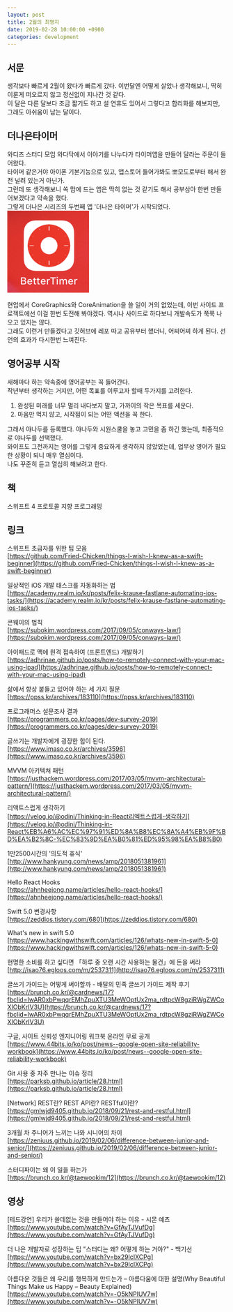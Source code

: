 ```yaml
---
layout: post
title: 2월의 최명지
date: 2019-02-28 10:00:00 +0900
categories: development
---
```


## 서문
생각보다 빠르게 2월이 왔다가 빠르게 갔다. 이번달엔 어떻게 살았나 생각해보니, 딱히 이룬게 떠오르지 않고 정신없이 지나간 것 같다.  
이 달은 다른 달보다 조금 짧기도 하고 설 연휴도 있어서 그렇다고 합리화를 해보지만, 그래도 아쉬움이 남는 달이다.

## 더나은타이머

와디즈 스터디 모임 와다닥에서 이야기를 나누다가 타이머앱을 만들어 달라는 주문이 들어왔다.  
타이머 같은거야 아이폰 기본기능으로 있고, 앱스토어 들어가봐도 뽀모도로부터 해서 완전 널려 있는거 아닌가.  
그런데 또 생각해보니 쏙 맘에 드는 앱은 딱히 없는 것 같기도 해서 공부삼아 한번 만들어보겠다고 약속을 했다.  
그렇게 더나은 시리즈의 두번째 앱 '더나은 타이머'가 시작되었다.  
![01](../img/2019-02-28-201902-retrospectives/BetterTimerIcon.png)

현업에서 CoreGraphics와 CoreAnimation을 쓸 일이 거의 없었는데, 이번 사이드 프로젝트에선 이걸 한번 도전해 봐야겠다.
역시나 사이드로 하다보니 개발속도가 쭉쭉 나오고 있지는 않다.  
그래도 이런거 만들겠다고 깃허브에 레포 따고 공유부터 했더니, 어찌어찌 하게 된다. 선언의 효과가 다시한번 느껴진다.

## 영어공부 시작
새해마다 하는 약속중에 영어공부는 꼭 들어간다.  
작년부터 생각하는 거지만, 어떤 목표를 이루고자 할때 두가지를 고려한다.

1. 완성된 미래를 너무 멀리 내다보지 말고, 가까이의 작은 목표를 세운다.
2. 마음만 먹지 않고, 시작점이 되는 어떤 액션을 꼭 한다.

그래서 야나두를 등록했다. 야나두와 시원스쿨을 놓고 고민을 좀 하긴 했는데, 최종적으로 야나두를 선택했다.  
와이프도 그전까지는 영어를 그렇게 중요하게 생각하지 않았었는데, 업무상 영어가 필요한 상황이 되니 매우 열심이다.  
나도 꾸준히 듣고 열심히 해보려고 한다.

## 책

스위프트 4 프로토콜 지향 프로그래밍

## 링크

스위프트 초급자를 위한 팁 모음  
[https://github.com/Fried-Chicken/things-I-wish-I-knew-as-a-swift-beginner](https://github.com/Fried-Chicken/things-I-wish-I-knew-as-a-swift-beginner)

일상적인 iOS 개발 태스크를 자동화하는 법  
[https://academy.realm.io/kr/posts/felix-krause-fastlane-automating-ios-tasks/](https://academy.realm.io/kr/posts/felix-krause-fastlane-automating-ios-tasks/)

콘웨이의 법칙  
[https://subokim.wordpress.com/2017/09/05/conways-law/](https://subokim.wordpress.com/2017/09/05/conways-law/)

아이패드로 맥에 원격 접속하여 (프론트엔드) 개발하기  
[https://adhrinae.github.io/posts/how-to-remotely-connect-with-your-mac-using-ipad](https://adhrinae.github.io/posts/how-to-remotely-connect-with-your-mac-using-ipad)

삶에서 항상 붙들고 있어야 하는 세 가지 질문  
[https://ppss.kr/archives/183110](https://ppss.kr/archives/183110)

프로그래머스 설문조사 결과  
[https://programmers.co.kr/pages/dev-survey-2019](https://programmers.co.kr/pages/dev-survey-2019)

글쓰기는 개발자에게 굉장한 힘이 된다.  
[https://www.imaso.co.kr/archives/3596](https://www.imaso.co.kr/archives/3596)

MVVM 아키텍쳐 패턴  
[https://justhackem.wordpress.com/2017/03/05/mvvm-architectural-pattern/](https://justhackem.wordpress.com/2017/03/05/mvvm-architectural-pattern/)

리액트스럽게 생각하기  
[https://velog.io/@odini/Thinking-in-React리엑트스럽게-생각하기](https://velog.io/@odini/Thinking-in-React%EB%A6%AC%EC%97%91%ED%8A%B8%EC%8A%A4%EB%9F%BD%EA%B2%8C-%EC%83%9D%EA%B0%81%ED%95%98%EA%B8%B0)

1만2500시간의 '의도적 휴식'  
[http://www.hankyung.com/news/amp/2018051381961](http://www.hankyung.com/news/amp/2018051381961)

Hello React Hooks  
[https://ahnheejong.name/articles/hello-react-hooks/](https://ahnheejong.name/articles/hello-react-hooks/)

Swift 5.0 변경사항  
[https://zeddios.tistory.com/680](https://zeddios.tistory.com/680)

What's new in swift 5.0  
[https://www.hackingwithswift.com/articles/126/whats-new-in-swift-5-0](https://www.hackingwithswift.com/articles/126/whats-new-in-swift-5-0)

현명한 소비를 하고 싶다면 「하루 중 오랜 시간 사용하는 물건」에 돈을 써라  
[http://isao76.egloos.com/m/2537311](http://isao76.egloos.com/m/2537311)

글쓰기 가이드는 어떻게 써야할까 - 배달의 민족 글쓰기 가이드 제작 후기  
[https://brunch.co.kr/@cardnews/17?fbclid=IwAR0xbPwqqrEMhZpuXTU3MeWOptUx2ma_rdtpcW8gziRWgZWCoXIObKrIV3U](https://brunch.co.kr/@cardnews/17?fbclid=IwAR0xbPwqqrEMhZpuXTU3MeWOptUx2ma_rdtpcW8gziRWgZWCoXIObKrIV3U)

구글, 사이트 신뢰성 엔지니어링 워크북 온라인 무료 공개  
[https://www.44bits.io/ko/post/news--google-open-site-reliability-workbook](https://www.44bits.io/ko/post/news--google-open-site-reliability-workbook)

Git 사용 중 자주 만나는 이슈 정리  
[https://parksb.github.io/article/28.html](https://parksb.github.io/article/28.html)

[Network] REST란? REST API란? RESTful이란?  
[https://gmlwjd9405.github.io/2018/09/21/rest-and-restful.html](https://gmlwjd9405.github.io/2018/09/21/rest-and-restful.html)

3개월 차 주니어가 느끼는 나와 시니어의 차이  
[https://zeniuus.github.io/2019/02/06/difference-between-junior-and-senior/](https://zeniuus.github.io/2019/02/06/difference-between-junior-and-senior/)

스터디파이는 왜 이 일을 하는가  
[https://brunch.co.kr/@taewookim/12](https://brunch.co.kr/@taewookim/12)

## 영상

[테드강연] 우리가 쓸데없는 것을 만들어야 하는 이유 - 시몬 예츠  
[https://www.youtube.com/watch?v=GfAyTJVufDg](https://www.youtube.com/watch?v=GfAyTJVufDg)

더 나은 개발자로 성장하는 팁 "스터디는 왜? 어떻게 하는 거야?" - 백기선  
[https://www.youtube.com/watch?v=bx29lcIXCPg](https://www.youtube.com/watch?v=bx29lcIXCPg)

아름다운 것들은 왜 우리를 행복하게 만드는가 – 아름다움에 대한 설명(Why Beautiful Things Make us Happy – Beauty Explained)  
[https://www.youtube.com/watch?v=-O5kNPlUV7w](https://www.youtube.com/watch?v=-O5kNPlUV7w)

